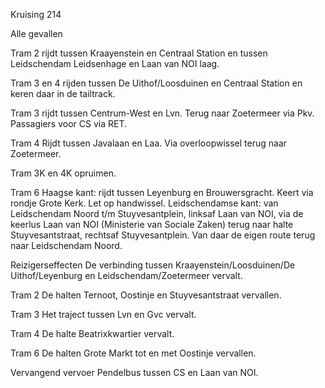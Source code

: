 Kruising 214

Alle gevallen

Tram 2
rijdt tussen Kraayenstein en Centraal Station en tussen Leidschendam Leidsenhage en Laan van NOI laag.

Tram 3 en 4
rijden tussen De Uithof/Loosduinen en Centraal Station en keren daar in de tailtrack.

Tram 3
rijdt tussen Centrum-West en Lvn. Terug naar Zoetermeer via Pkv. Passagiers voor CS via RET.

Tram 4
Rijdt tussen Javalaan en Laa. Via overloopwissel terug naar Zoetermeer.

Tram 3K en 4K opruimen.

Tram 6
Haagse kant: rijdt tussen Leyenburg en Brouwersgracht. Keert via rondje Grote Kerk. Let op handwissel.
Leidschendamse kant: van Leidschendam Noord t/m Stuyvesantplein, linksaf Laan van NOI, via de keerlus Laan van NOI (Ministerie van Sociale Zaken) terug naar halte Stuyvesantstraat, rechtsaf Stuyvesantplein. Van daar de eigen route terug naar Leidschendam Noord.

Reizigerseffecten
De verbinding tussen Kraayenstein/Loosduinen/De Uithof/Leyenburg en Leidschendam/Zoetermeer vervalt.

Tram 2
De halten Ternoot, Oostinje en Stuyvesantstraat vervallen.

Tram 3
Het traject tussen Lvn en Gvc vervalt.

Tram 4
De halte Beatrixkwartier vervalt.

Tram 6
De halten Grote Markt tot en met Oostinje vervallen.

Vervangend vervoer
Pendelbus tussen CS en Laan van NOI.


